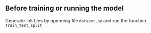 ## Before training or running the model
Generate .h5 files by openning file `dataset.py` and run the function `train_test_split`
